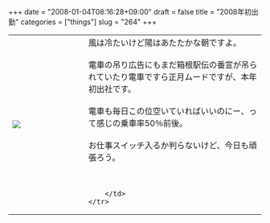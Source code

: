 +++
date = "2008-01-04T08:16:28+09:00"
draft = false
title = "2008年初出勤"
categories = ["things"]
slug = "264"
+++

<table width="100%">
	<tr>
		<td width="30%" valign="middle">
			<a rel="lightbox" href="http://keruru.net/images/477d6ccb684c1-080104-075529.jpg"><img src="http://keruru.net/images/477d6ccb684c1-thumb_080104-075529.jpg" border="0" /></a>
		</td>
		<td width="70%" valign="middle">
			風は冷たいけど陽はあたたかな朝ですよ。<br />
<br />
電車の吊り広告にもまだ箱根駅伝の番宣が吊られていたり電車ですら正月ムードですが、本年初出社です。<br />
<br />
電車も毎日この位空いていればいいのにー、って感じの乗車率50％前後。<br />
<br />
お仕事スイッチ入るか判らないけど、今日も頑張ろう。<br />
<br />
<br />

		</td>
	</tr>
</table>
